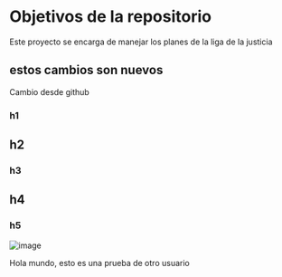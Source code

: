 # Objetivos de la repositorio

Este proyecto se encarga de manejar los planes de la liga de la justicia


## estos cambios son nuevos


Cambio desde github

### h1
## h2
### h3
## h4
### h5


![image](https://user-images.githubusercontent.com/126576627/221919058-19cd5b3d-ea80-40cd-9d21-01e79ac43243.png)


Hola mundo, esto es una prueba de otro usuario